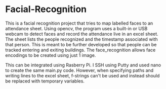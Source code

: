 # Facial-Recognition

This is a facial recognition project that tries to map labelled faces to an attendance sheet. Using opencv, the program uses a built-in or USB webcam to detect faces and record the attendance live in an excel sheet. The sheet lists the people recognized and the timestamp associated with that person. This is meant to be further developed so that people can be tracked entering and exiting buildings. The face_recognition allows face encodings to be created using just 1 image.

This can be integrated using Rasberry Pi. I SSH using Putty and used nano to create the same main.py code. However, when specifying paths and writing lines to the excel sheet, f-strings can't be used and instead should be replaced with temporary variables. 
